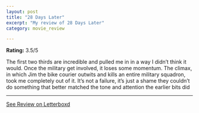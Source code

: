 ```yaml
---
layout: post
title: "28 Days Later"
excerpt: "My review of 28 Days Later"
category: movie_review

---
```


**Rating:** 3.5/5

The first two thirds are incredible and pulled me in in a way I didn’t think it would. Once the military get involved, it loses some momentum. The climax, in which Jim the bike courier outwits and kills an entire military squadron, took me completely out of it. It’s not a failure, it’s just a shame they couldn’t do something that better matched the tone and attention the earlier bits did

<hr>

[See Review on Letterboxd](https://boxd.it/1txH4Z)
